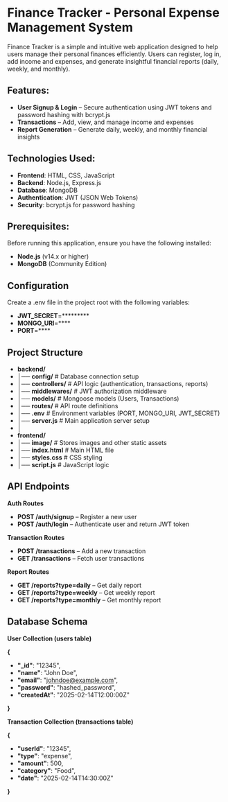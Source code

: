 # Finance Tracker - Personal Expense Management System
Finance Tracker is a simple and intuitive web application designed to help users manage their personal finances efficiently. Users can register, log in, add income and expenses, and generate insightful financial reports (daily, weekly, and monthly).

## Features:
- **User Signup & Login** – Secure authentication using JWT tokens and password hashing with bcrypt.js
- **Transactions** – Add, view, and manage income and expenses
- **Report Generation** – Generate daily, weekly, and monthly financial insights

## Technologies Used:
- **Frontend**: HTML, CSS, JavaScript
- **Backend**: Node.js, Express.js
- **Database**: MongoDB
- **Authentication**: JWT (JSON Web Tokens)
- **Security**: bcrypt.js for password hashing

## Prerequisites:
Before running this application, ensure you have the following installed:
- **Node.js** (v14.x or higher)
- **MongoDB** (Community Edition)

## Configuration
Create a .env file in the project root with the following variables:
- **JWT_SECRET**=*********
- **MONGO_URI**=****
- **PORT**=****

## Project Structure
- **backend/**
- │── **config/**          # Database connection setup
- │── **controllers/**     # API logic (authentication, transactions, reports)
- │── **middlewares/**     # JWT authorization middleware
- │── **models/**          # Mongoose models (Users, Transactions)
- │── **routes/**          # API route definitions
- │── **.env**             # Environment variables (PORT, MONGO_URI, JWT_SECRET)
- │── **server.js**        # Main application server setup
- │
- **frontend/**
- │── **image/**           # Stores images and other static assets
- │── **index.html**       # Main HTML file
- │── **styles.css**       # CSS styling
- │── **script.js**        # JavaScript logic

## API Endpoints
**Auth Routes**
- **POST /auth/signup** – Register a new user
- **POST /auth/login** – Authenticate user and return JWT token

**Transaction Routes**
- **POST /transactions** – Add a new transaction
- **GET /transactions** – Fetch user transactions

**Report Routes**
- **GET /reports?type=daily** – Get daily report
- **GET /reports?type=weekly** – Get weekly report
- **GET /reports?type=monthly** – Get monthly report

## Database Schema
**User Collection (users table)**

**{**
  - **"_id"**: "12345",
  - **"name"**: "John Doe",
  - **"email"**: "johndoe@example.com",
  - **"password"**: "hashed_password",
  - **"createdAt"**: "2025-02-14T12:00:00Z"

**}**

**Transaction Collection (transactions table)**

**{**
  - **"userId"**: "12345",
  - **"type"**: "expense",
  - **"amount"**: 500,
  - **"category"**: "Food",
  - **"date"**: "2025-02-14T14:30:00Z"
   
**}**
